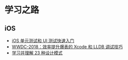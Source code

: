 # 学习之路

## iOS

* [iOS 单元测试和 UI 测试快速入门](./TestingTutorial/README.md)
* [WWDC-2018：效率提升爆表的 Xcode 和 LLDB 调试技巧](./LLDB_in_Xcode/README.md)
* [学习并理解 23 种设计模式](./DesignPatterns/README.md)